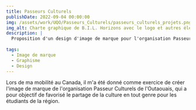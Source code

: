 ```yaml
---
title: Passeurs Culturels
publishDate: 2022-09-04 00:00:00
img: /assets/work/UQO/Passeurs_Culturels/passeurs_culturels_projets.png
img_alt: Charte graphique de B.I.L. Horizons avec le logo et autres élément graphique
description: |
  Proposition d'un design d'image de marque pour l'organisation Passeurs Culturels de l'Outaouais
  
tags:
  - Image de marque
  - Graphisme
  - Design
---
```


Lors de ma mobilité au Canada, il m'a été donné comme exercice de créer l'image de marque de l'organisation Passeur Culturels de l'Outaouais, qui a pour objectif de favorisé le partage de la culture en tout genre pour les étudiants de la région.